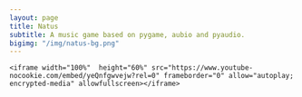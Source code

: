 ```yaml
---
layout: page
title: Natus
subtitle: A music game based on pygame, aubio and pyaudio.
bigimg: "/img/natus-bg.png"
---
```




<div class= "project-natus">

	<iframe width="100%"  height="60%" src="https://www.youtube-nocookie.com/embed/yeQnfgwvejw?rel=0" frameborder="0" allow="autoplay; encrypted-media" allowfullscreen></iframe>

</div>